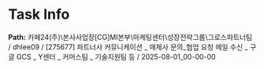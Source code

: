 # Task Info

**Path:** 카페24(주)\본사사업장\[CG]MI본부\마케팅센터\성장전략그룹\그로스파트너팀 / dhlee09 / [275677] 파트너사 커뮤니케이션 _ 매체사 문의_협업 요청 메일 수신 _ 구글 GCS _ Y센터 _ 커머스팀 _ 기술지원팀 등 / 2025-08-01_00-00-00

